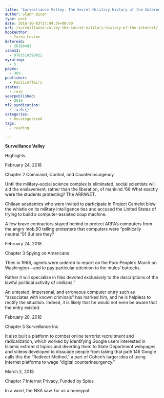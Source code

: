 ```yaml
---
title: 'Surveillance Valley: The Secret Military History of the Internet'
author: Glenn Dixon
type: post
date: 2018-10-03T17:04:36+00:00
url: /surveillance-valley-the-secret-military-history-of-the-internet/
bookauthor:
  - Yasha Levine
dateread:
  - 20180403
isbn13:
  - 9781610398022
myrating:
  - 5
pages:
  - 369
publisher:
  - PublicAffairs
status:
  - read
yearpublished:
  - 2018
mf2_syndication:
  - 'a:0:{}'
categories:
  - Uncategorized
tags:
  - reading

---
```

**Surveillance Valley**

Highlights

February 24, 2018

Chapter 2 Command, Control, and Counterinsurgency

Until the military–social science complex is eliminated, social scientists will aid the enslavement, rather than the liberation, of mankind.”68 What exactly were the students protesting? The ARPANET.

Chilean academics who were invited to participate in Project Camelot blew the whistle on its military intelligence ties and accused the United States of trying to build a computer-assisted coup machine.

A few brave contractors stayed behind to protect ARPA’s computers from the angry mob,90 telling protesters that computers were “politically neutral.”91 But are they?

February 24, 2018

Chapter 3 Spying on Americans

Then in 1968, agents were ordered to report on the Poor People’s March on Washington—and to pay particular attention to the mules’ buttocks.

Rather it will specialize in files devoted exclusively to the descriptions of the lawful political activity of civilians.”

An untested, impersonal, and erroneous computer entry such as “associates with known criminals” has marked him, and he is helpless to rectify the situation. Indeed, it is likely that he would not even be aware that the entry existed.

February 28, 2018

Chapter 5 Surveillance Inc.

It also built a platform to combat online terrorist recruitment and radicalization, which worked by identifying Google users interested in Islamic extremist topics and diverting them to State Department webpages and videos developed to dissuade people from taking that path.146 Google calls this the “Redirect Method,” a part of Cohen’s larger idea of using Internet platforms to wage “digital counterinsurgency.”

March 2, 2018

Chapter 7 Internet Privacy, Funded by Spies

In a word, the NSA saw Tor as a honeypot